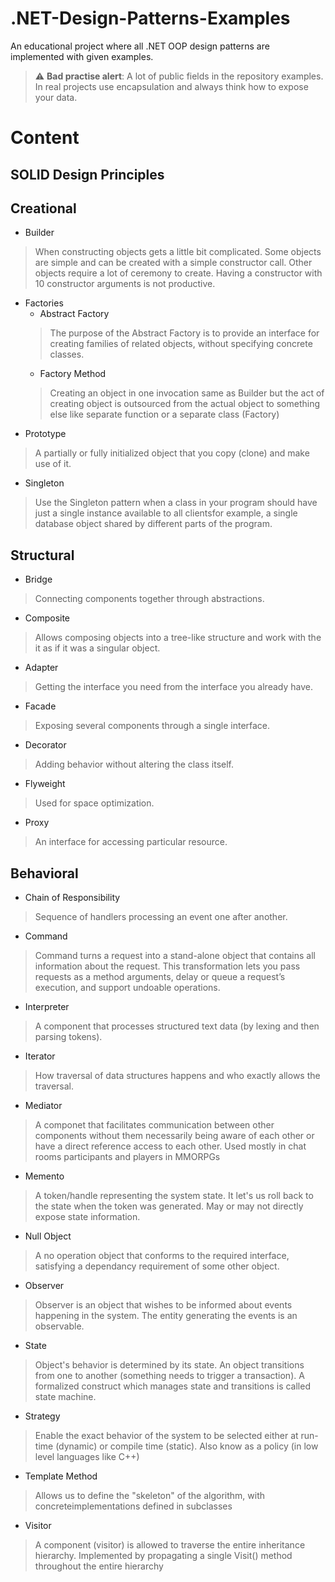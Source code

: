 # .NET-Design-Patterns-Examples
An educational project where all .NET OOP design patterns are implemented with given examples.
> :warning: **Bad practise alert**: A lot of public fields in the repository examples. In real projects use encapsulation and always think how to expose your data.

# Content
## SOLID Design Principles
## Creational
- Builder
> When constructing objects gets a little bit complicated. Some objects are simple and can be created with a simple constructor call. Other objects require a lot of ceremony to create. Having a constructor with 10 constructor arguments is not productive. 
- Factories
  * Abstract Factory
  > The purpose of the Abstract Factory is to provide an interface for creating families of related objects, without specifying concrete classes.
  * Factory Method
  > Creating an object in one invocation same as Builder but the act of creating object is outsourced from the actual object to something else like separate function 
   or a separate class (Factory)
- Prototype
> A partially or fully initialized object that you copy (clone) and make use of it. 
- Singleton
> Use the Singleton pattern when a class in your program should have just a single instance available to all clientsfor example, a single database object shared by different parts of the program.
## Structural
- Bridge
> Connecting components together through abstractions.
- Composite
> Allows composing objects into a tree-like structure and work with the it as if it was a singular object.
- Adapter
> Getting the interface you need from the interface you already have.
- Facade 
> Exposing several components through a single interface.
- Decorator
> Adding behavior without altering the class itself.
- Flyweight
> Used for space optimization.
- Proxy
> An interface for accessing particular resource. 
## Behavioral
- Chain of Responsibility
> Sequence of handlers processing an event one after another.
- Command
> Command turns a request into a stand-alone object that contains all information about the request. This transformation lets you pass requests as a method arguments, delay or queue a request’s execution, and support undoable operations.
- Interpreter
> A component that processes structured text data (by lexing and then parsing tokens).
- Iterator
> How traversal of data structures happens and who exactly allows the traversal.
- Mediator
> A componet that facilitates  communication between other components without them necessarily being aware of each other or have a direct reference access to each other. Used mostly in chat rooms participants and players in MMORPGs 
- Memento
> A token/handle representing the system state. It let's us roll back to the state when the token was generated. May or may not directly expose state information.
- Null Object
> A no operation object that conforms to the required  interface, satisfying a dependancy requirement of some other object.
- Observer
> Observer is an object that wishes to be informed about events happening in the system. The entity generating the events is an observable.
- State
> Object's behavior is determined by its state. An object transitions from one to another (something needs to trigger a transaction). A formalized construct which manages state and transitions is called state machine.
- Strategy
> Enable  the exact  behavior of the system to be selected either at run-time (dynamic) or compile time (static). Also know as a policy (in low level languages like C++)
- Template Method
> Allows us to define the "skeleton" of the algorithm, with concreteimplementations defined in subclasses
- Visitor
> A component (visitor) is allowed to traverse the entire inheritance hierarchy. Implemented by propagating a single Visit() method throughout the entire hierarchy
